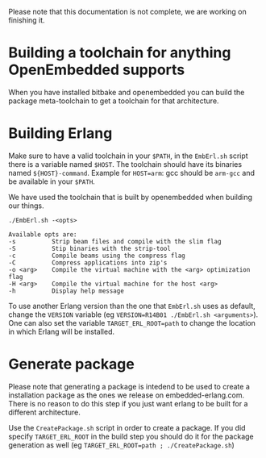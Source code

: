 Please note that this documentation is not complete, we are working on finishing it.

# Building a toolchain for anything OpenEmbedded supports

When you have installed bitbake and openembedded you can build the package
meta-toolchain to get a toolchain for that architecture.

# Building Erlang

Make sure to have a valid toolchain in your `$PATH`, in the `EmbErl.sh` script there
is a variable named `$HOST`. The toolchain should have its binaries named
`${HOST}-command`. Example for `HOST=arm`: gcc should be `arm-gcc` and be available
in your `$PATH`.

We have used the toolchain that is built by openembedded when building our things.

    ./EmbErl.sh -<opts>

    Available opts are:
    -s          Strip beam files and compile with the slim flag
    -S          Stip binaries with the strip-tool
    -c          Compile beams using the compress flag
    -C          Compress applications into zip's
    -o <arg>    Compile the virtual machine with the <arg> optimization flag
    -H <arg>    Compile the virtual machine for the host <arg>
    -h          Display help message 

To use another Erlang version than the one that `EmbErl.sh` uses as
default, change the `VERSION` variable (eg `VERSION=R14B01 ./EmbErl.sh
<arguments>`). One can also set the variable `TARGET_ERL_ROOT=path` to
change the location in which Erlang will be installed.


# Generate package

Please note that generating a package is intedend to be used to create a
installation package as the ones we release on embedded-erlang.com. There is no
reason to do this step if you just want erlang to be built for a different
architecture.

Use the `CreatePackage.sh` script in order to create a package. If you
did specify `TARGET_ERL_ROOT` in the build step you should do it for
the package generation as well (eg `TARGET_ERL_ROOT=path ; ./CreatePackage.sh`)

